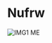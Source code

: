 # Nufrw

![IMG1 ME](https://cdn.discordapp.com/attachments/911851683871588353/912057072395358290/tsg1.9.PNG)
